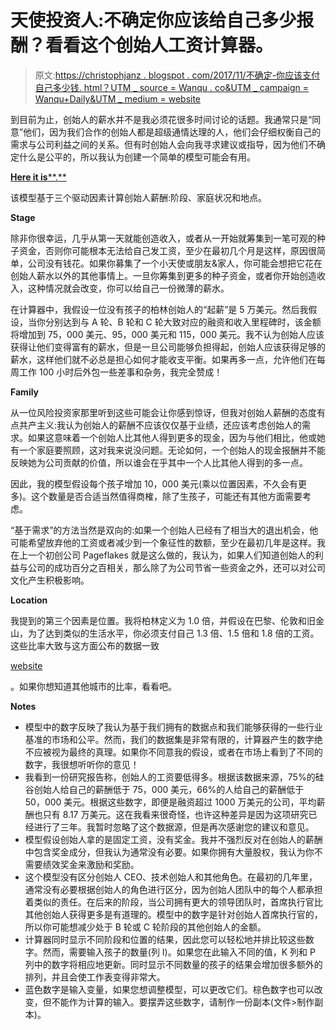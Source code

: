 # 天使投资人:不确定你应该给自己多少报酬？看看这个创始人工资计算器。

> 原文:[https://christophjanz . blogspot . com/2017/11/不确定-你应该支付自己多少钱. html？UTM _ source = Wanqu . co&UTM _ campaign = Wanqu+Daily&UTM _ medium = website](https://christophjanz.blogspot.com/2017/11/unsure-how-much-you-should-pay-yourself.html?utm_source=wanqu.co&utm_campaign=Wanqu+Daily&utm_medium=website)

到目前为止，创始人的薪水并不是我必须花很多时间讨论的话题。我通常只是“同意”他们，因为我们合作的创始人都是超级通情达理的人，他们会仔细权衡自己的需求与公司利益之间的关系。但有时创始人会向我寻求建议或指导，因为他们不确定什么是公平的，所以我认为创建一个简单的模型可能会有用。

[**Here it is****.**](https://docs.google.com/spreadsheets/d/15xRVMp_Ng-Sjfh9pDZb1X1d66Elv9PTqPzvWEH7XOXI/edit?usp=sharing)

该模型基于三个驱动因素计算创始人薪酬:阶段、家庭状况和地点。

**Stage**

除非你很幸运，几乎从第一天就能创造收入，或者从一开始就筹集到一笔可观的种子资金，否则你可能根本无法给自己发工资，至少在最初几个月是这样，原因很简单，公司没有钱花。如果你募集了一个小天使或朋友&家人，你可能会想把它花在创始人薪水以外的其他事情上。一旦你筹集到更多的种子资金，或者你开始创造收入，这种情况就会改变，你可以给自己一份微薄的薪水。

在计算器中，我假设一位没有孩子的柏林创始人的“起薪”是 5 万美元。然后我假设，当你分别达到与 A 轮、B 轮和 C 轮大致对应的融资和收入里程碑时，该金额将增加到 75，000 美元、95，000 美元和 115，000 美元。我不认为创始人应该获得让他们变得富有的薪水，但是一旦公司能够负担得起，创始人应该获得足够的薪水，这样他们就不必总是担心如何才能收支平衡。如果再多一点，允许他们在每周工作 100 小时后外包一些差事和杂务，我完全赞成！

**Family**

从一位风险投资家那里听到这些可能会让你感到惊讶，但我对创始人薪酬的态度有点共产主义:我认为创始人的薪酬不应该仅仅基于业绩，还应该考虑创始人的需求。如果这意味着一个创始人比其他人得到更多的现金，因为与他们相比，他或她有一个家庭要照顾，这对我来说没问题。无论如何，一个创始人的现金报酬并不能反映她为公司贡献的价值，所以谁会在乎其中一个人比其他人得到的多一点。

因此，我的模型假设每个孩子增加 10，000 美元(乘以位置因素，不久会有更多)。这个数量是否合适当然值得商榷，除了生孩子，可能还有其他方面需要考虑。

“基于需求”的方法当然是双向的:如果一个创始人已经有了相当大的退出机会，他可能希望放弃他的工资或者减少到一个象征性的数额，至少在最初几年是这样。我在上一个初创公司 Pageflakes 就是这么做的，我认为，如果人们知道创始人的利益与公司的成功百分之百相关，那么除了为公司节省一些资金之外，还可以对公司文化产生积极影响。

**Location**

我提到的第三个因素是位置。我将柏林定义为 1.0 倍，并假设在巴黎、伦敦和旧金山，为了达到类似的生活水平，你必须支付自己 1.3 倍、1.5 倍和 1.8 倍的工资。这些比率大致与这方面公布的数据一致

[website](https://www.numbeo.com/cost-of-living/)

。如果你想知道其他城市的比率，看看吧。

**Notes**

*   模型中的数字反映了我认为基于我们拥有的数据点和我们能够获得的一些行业基准的市场和公平。然而，我们的数据集是非常有限的，计算器产生的数字绝不应被视为最终的真理。如果你不同意我的假设，或者在市场上看到了不同的数字，我很想听听你的意见！
*   我看到一份研究报告称，创始人的工资要低得多。根据该数据来源，75%的硅谷创始人给自己的薪酬低于 75，000 美元，66%的人给自己的薪酬低于 50，000 美元。根据这些数字，即便是融资超过 1000 万美元的公司，平均薪酬也只有 8.17 万美元。这在我看来很奇怪，也许这种差异是因为这项研究已经进行了三年。我暂时忽略了这个数据源，但是再次感谢您的建议和意见。
*   模型假设创始人拿的是固定工资，没有奖金。我并不强烈反对在创始人的薪酬中包含奖金成分，但我认为通常没有必要。如果你拥有大量股权，我认为你不需要绩效奖金来激励和奖励。
*   这个模型没有区分创始人 CEO、技术创始人和其他角色。在最初的几年里，通常没有必要根据创始人的角色进行区分，因为创始人团队中的每个人都承担着类似的责任。在后来的阶段，当公司拥有更大的领导团队时，首席执行官比其他创始人获得更多是有道理的。模型中的数字是针对创始人首席执行官的，所以你可能想减少处于 B 轮或 C 轮阶段的其他创始人的金额。
*   计算器同时显示不同阶段和位置的结果，因此您可以轻松地并排比较这些数字。然而，需要输入孩子的数量(列 I)。如果您在此输入不同的值，K 列和 P 列中的数字将相应地更新。同时显示不同数量的孩子的结果会增加很多额外的排列，并且会使工作表变得非常大。
*   蓝色数字是输入变量，如果您想调整模型，可以更改它们。棕色数字也可以改变，但不能作为计算的输入。要摆弄这些数字，请制作一份副本(文件>制作副本)。